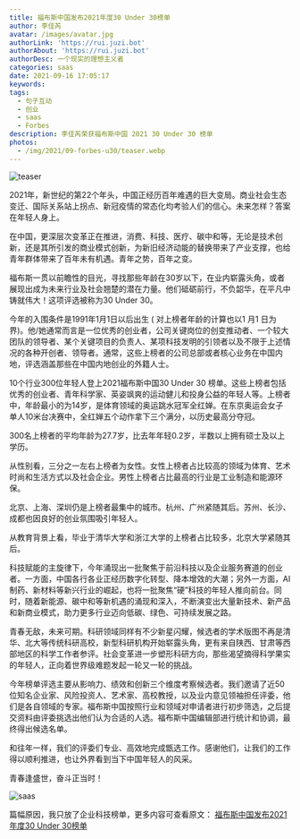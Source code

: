 ```yaml
---
title: 福布斯中国发布2021年度30 Under 30榜单
author: 李佳芮
avatar: /images/avatar.jpg
authorLink: 'https://rui.juzi.bot'
authorAbout: 'https://rui.juzi.bot'
authorDesc: 一个现实的理想主义者
categories: saas
date: 2021-09-16 17:05:17
keywords:
tags: 
  - 句子互动
  - 创业
  - saas
  - Forbes
description: 李佳芮荣获福布斯中国 2021 30 Under 30 榜单
photos:
  - /img/2021/09-forbes-u30/teaser.webp
---
```

![teaser](/img/2021/09-forbes-u30/teaser.webp)  

2021年，新世纪的第22个年头，中国正经历百年难遇的巨大变局。商业社会生态变迁、国际关系站上拐点、新冠疫情的常态化均考验人们的信心。未来怎样？答案在年轻人身上。  

在中国，更深层次变革正在推进，消费、科技、医疗、碳中和等，无论是技术创新，还是其所引发的商业模式创新，为新旧经济动能的替换带来了产业支撑，也给青年群体带来了百年未有机遇。青年之势，百年之变。  

福布斯一贯以前瞻性的目光，寻找那些年龄在30岁以下，在业内崭露头角，或者展现出成为未来行业及社会翘楚的潜在力量。他们砥砺前行，不负韶华，在平凡中铸就伟大！这项评选被称为30 Under 30。  

今年的入围条件是1991年1月1日以后出生 ( 对上榜者年龄的计算也以1 月1 日为界)。他/她通常而言是一位优秀的创业者，公司关键岗位的创变推动者、一个较大团队的领导者、某个关键项目的负责人、某项科技发明的引领者以及不限于上述情况的各种开创者、领导者。通常，这些上榜者的公司总部或者核心业务在中国内地，评选涵盖那些在中国内地创业的外籍人士。  

10个行业300位年轻人登上2021福布斯中国30 Under 30 榜单。这些上榜者包括优秀的创业者、青年科学家、英姿飒爽的运动健儿和投身公益的年轻人等。上榜者中，年龄最小的为14岁，是体育领域的奥运跳水冠军全红婵。在东京奥运会女子单人10米台决赛中，全红婵五个动作拿下三个满分，以历史最高分夺冠。  

300名上榜者的平均年龄为27.7岁，比去年年轻0.2岁，半数以上拥有硕士及以上学历。  

从性别看，三分之一左右上榜者为女性。女性上榜者占比较高的领域为体育、艺术时尚和生活方式以及社会企业。男性上榜者占比最高的行业是工业制造和能源环保。  

北京、上海、深圳仍是上榜者最集中的城市。杭州、广州紧随其后。苏州、长沙、成都也因良好的创业氛围吸引年轻人。  

从教育背景上看，毕业于清华大学和浙江大学的上榜者占比较多，北京大学紧随其后。  

科技赋能的主旋律下，今年涌现出一批聚焦于前沿科技以及企业服务赛道的创业者。一方面，中国各行各业正经历数字化转型、降本增效的大潮；另外一方面，AI制药、新材料等新兴行业的崛起，也将一批聚焦“硬”科技的年轻人推向前台。同时，随着新能源、碳中和等新机遇的涌现和深入，不断演变出大量新技术、新产品和新商业模式，助力更多行业迈向低碳、绿色、可持续发展之路。  

青春无敌，未来可期。科研领域同样有不少新星闪耀，候选者的学术版图不再是清华、北大等传统科研高校，新型科研机构开始崭露头角，更有来自陕西、甘肃等西部地区的科学工作者参评。社会变革进一步塑形科研方向，那些渴望摘得科学果实的年轻人，正向着世界级难题发起一轮又一轮的挑战。  

今年榜单评选主要从影响力、绩效和创新三个维度考察候选者。我们邀请了近50位知名企业家、风险投资人、艺术家、高校教授，以及业内意见领袖担任评委，他们是各自领域的专家。福布斯中国按照行业和领域对申请者进行初步筛选，之后提交资料由评委挑选出他们认为合适的人选。福布斯中国编辑部进行统计和协调，最终得出候选名单。  

和往年一样，我们的评委们专业、高效地完成甑选工作。感谢他们，让我们的工作得以顺利推进，也让外界看到当下中国年轻人的风采。  

青春逢盛世，奋斗正当时！  

![saas](/img/2021/09-forbes-u30/saas.webp)  

篇幅原因，我只放了企业科技榜单，更多内容可查看原文： [福布斯中国发布2021年度30 Under 30榜单](https://www.forbeschina.com/entrepreneur/57412)
